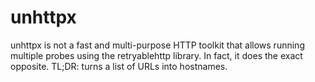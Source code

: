 # unhttpx
unhttpx is not a fast and multi-purpose HTTP toolkit that allows running multiple probes using the retryablehttp library. In fact, it does the exact opposite. TL;DR: turns a list of URLs into hostnames.
